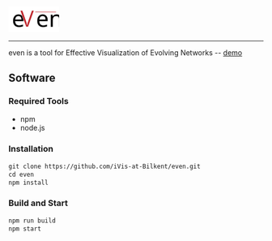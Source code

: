 <img src="./images/even.svg" width="100px">

---

even is a tool for Effective Visualization of Evolving Networks -- [demo](https://ivis-at-bilkent.github.io/even/)

## Software
### Required Tools
- npm
- node.js

### Installation
```
git clone https://github.com/iVis-at-Bilkent/even.git
cd even
npm install
```

### Build and Start
```
npm run build
npm start
```
